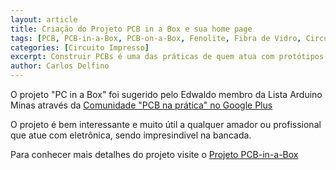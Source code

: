```yaml
---
layout: article
title: Criação do Projeto PCB in a Box e sua home page
tags: [PCB, PCB-in-a-Box, PCB-on-a-Box, Fenolite, Fibra de Vidro, Circuito Impresso]
categories: [Circuito Impresso]
excerpt: Construir PCBs é uma das práticas de quem atua com protótipos em eletronica, principalmente com Arduino, veja neste projeto como construir uma base de insolação para o metodo SilkScreen de confeção de PCBs
author: Carlos Delfino
---
```

O projeto "PC in a Box" foi sugerido pelo Edwaldo membro da Lista Arduino Minas através da 
[Comunidade "PCB na prática" no Google Plus](https://plus.google.com/communities/100835138871336956579)

O projeto é bem interessante e muito útil a qualquer amador ou profissional que atue com 
eletrônica, sendo impresindivel na bancada.

Para conhecer mais detalhes do projeto visite o [Projeto PCB-in-a-Box](http://arduino-minas.github.com/PCB-in-a-Box/)
